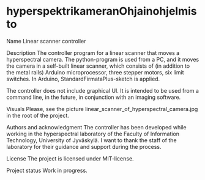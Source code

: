 # hyperspektrikameranOhjainohjelmisto

Name
Linear scanner controller

Description
The controller program for a linear scanner that moves a hyperspectral camera. 
The python-program is used from a PC, and it moves the camera in a self-built linear scanner, 
which consists of (in addition to the metal rails) Arduino microprocessor, three stepper motors, six limit switches. 
In Arduino, StandardFirmataPlus-sketch is applied.

The controller does not include graphical UI. 
It is intended to be used from a command line, in the future, in conjunction with an imaging software.

Visuals
Please, see the picture linear_scanner_of_hyperspectral_camera.jpg in the root of the project.


Authors and acknowledgment
The controller has been developed while working in the hyperspectral laboratory of the Faculty of Information Technology, University of Jyväskylä. 
I want to thank the staff of the laboratory for their guidance and support during the process.


License
The project is licensed under MIT-license.

Project status
Work in progress.
